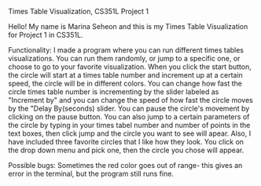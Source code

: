 Times Table Visualization, CS351L Project 1

Hello! My name is Marina Seheon and this is my Times Table Visualization for Project 1 in CS351L.

Functionality:
I made a program where you can run different times tables visualizations. You can run them randomly, or jump
to a specific one, or choose to go to your favorite visualization.
When you click the start button, the circle will start at a times table number and increment up at a certain speed,
the circle will be in different colors. You can change how fast the circle times table number is incrementing by
the slider labeled as "Increment by" and you can change the speed of how fast the circle moves by the "Delay By(seconds)
slider. You can pause the circle's movement by clicking on the pause button.
You can also jump to a certain parameters of the circle by typing in your times tabel number and number of points in
the text boxes, then click jump and the circle you want to see will apear.
Also, I have included three favorite circles that I like how they look. You click on the drop down menu and pick one,
then the circle you chose will appear.

Possible bugs:
Sometimes the red color goes out of range- this gives an error in the terminal, but the program still runs fine.
